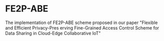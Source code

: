 # FE2P-ABE
The implementation of FE2P-ABE scheme proposed in our paper "Flexible and Efficient Privacy-Pres erving Fine-Grained Access Control Scheme for Data Sharing in Cloud-Edge Collaborative IoT"
